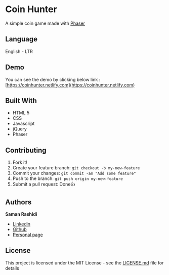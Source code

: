 # Coin Hunter

A simple coin game made with [Phaser](http://phaser.io)

## Language

English - LTR

## Demo

You can see the demo by clicking below link :
[https://coinhunter.netlify.com](https://coinhunter.netlify.com)

## Built With

* HTML 5
* CSS
* Javascript
* jQuery
* Phaser

## Contributing

1. Fork it!
2. Create your feature branch: `git checkout -b my-new-feature`
3. Commit your changes: `git commit -am "Add some feature"`
4. Push to the branch: `git push origin my-new-feature`
5. Submit a pull request:  Done👍

## Authors

**Saman Rashidi**

- [Linkedin](https://www.linkedin.com/in/samanrashidii)
- [Github](https://github.com/samanrashidii)
- [Personal page](http://samanrashidi.com)

## License

This project is licensed under the MIT License - see the [LICENSE.md](LICENSE.md) file for details

